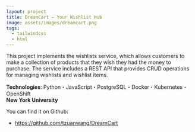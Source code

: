 ```yaml
---
layout: project
title: DreamCart – Your Wishlist Hub
image: assets/images/dreamcart.png
tags:
  - tailwindcss
  - html
---
```


This project implements the wishlists service, which allows customers to make a collection of products that they wish they had the money to purchase. The service includes a REST API that provides CRUD operations for managing wishlists and wishlist items.

**Technologies**: Python・JavaScript・PostgreSQL・Docker・Kubernetes・OpenShift \
**New York University**

You can find it on Github:

- <https://github.com/tzuanwang/DreamCart>

